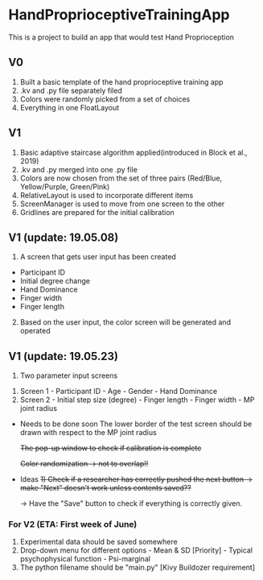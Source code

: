 # HandProprioceptiveTrainingApp

This is a project to build an app that would test Hand Proprioception

## V0
1. Built a basic template of the hand proprioceptive training app
2. .kv and .py file separately filed
3. Colors were randomly picked from a set of choices
4. Everything in one FloatLayout

## V1
1. Basic adaptive staircase algorithm applied(introduced in Block et al., 2019)
2. .kv and .py merged into one .py file
3. Colors are now chosen from the set of three pairs (Red/Blue, Yellow/Purple, Green/Pink)
4. RelativeLayout is used to incorporate different items
5. ScreenManager is used to move from one screen to the other
6. Gridlines are prepared for the initial calibration

## V1 (update: 19.05.08)
1. A screen that gets user input has been created
  - Participant ID
  - Initial degree change
  - Hand Dominance
  - Finger width
  - Finger length
2. Based on the user input, the color screen will be generated and operated

## V1 (update: 19.05.23)
1. Two parameter input screens
  1) Screen 1
    - Participant ID
    - Age
    - Gender
    - Hand Dominance
   2) Screen 2
    - Initial step size (degree)
    - Finger length
    - Finger width
    - MP joint radius
* Needs to be done soon
  The lower border of the test screen should be drawn with respect to the MP joint radius
  
  ~~The pop-up window to check if calibration is complete~~
  
  ~~Color randomization -> not to overlap!!~~
* Ideas
  ~~1) Check if a researcher has correctly pushed the next button -> make "Next" doesn't work unless contents saved??~~
  
  -> Have the "Save" button to check if everything is correctly given.
  
### For V2 (ETA: First week of June)
  1) Experimental data should be saved somewhere
  2) Drop-down menu for different options
    - Mean & SD [Priority]
    - Typical psychophysical function
    - Psi-marginal
  3) The python filename should be "main.py" [Kivy Buildozer requirement]
